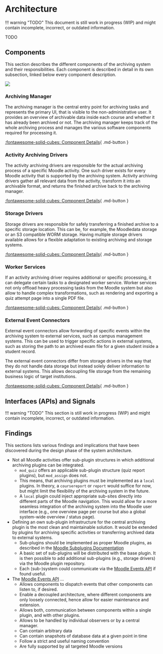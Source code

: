 # Architecture

!!! warning "TODO"
    This document is still work in progress (WIP) and might contain incomplete, incorrect, or outdated information.

TODO


## Components

This section describes the different components of the archiving system and their responsibilities. Each component is
described in detail in its own subsection, linked below every component description.

![](./architecture-overview.drawio)


### Archiving Manager

The archiving manager is the central entry point for archiving tasks and represents the primary UI, that is visible to
the non-administrative user. It provides an overview of archivable data inside each course and whether it has already
been archived or not. The archiving manager keeps track of the whole archiving process and manages the various software
components required for processing it.

[:fontawesome-solid-cubes: Component Details](components/archiving-manager){ .md-button }


### Activity Archiving Drivers

The activity archiving drivers are responsible for the actual archiving process of a specific Moodle activity. One such
driver exists for every Moodle activity that is supported by the archiving system. Activity archiving drivers gather all
relevant data from the activity, transform it into an archivable format, and returns the finished archive back to the
archiving manager.

[:fontawesome-solid-cubes: Component Details](components/activity-archiving-drivers){ .md-button }


### Storage Drivers

Storage drivers are responsible for safely transferring a finished archive to a specific storage location. This can be,
for example, the Moodledata storage or an S3 compatible WORM storage. Having multiple storage drivers available allows
for a flexible adaptation to existing archiving and storage systems.

[:fontawesome-solid-cubes: Component Details](components/storage-drivers){ .md-button }


### Worker Services

If an activity archiving driver requires additional or specific processing, it can delegate certain tasks to a
designated worker service. Worker services not only offload heavy processing tasks from the Moodle system but also
allow to handle complex transformations, such as rendering and exporting a quiz attempt page into a single PDF file.

[:fontawesome-solid-cubes: Component Details](components/worker-services){ .md-button }


### External Event Connectors

External event connectors allow forwarding of specific events within the archiving system to external services, such as
campus management systems. This can be used to trigger specific actions in external systems, such as storing the path to
an archived exam file for a given student inside a student record.

The external event connectors differ from storage drivers in the way that they do not handle data storage but instead
solely deliver information to external systems. This allows decoupling file storage from the remaining business logic of
target institutions.

[:fontawesome-solid-cubes: Component Details](components/external-event-connectors){ .md-button }


## Interfaces (APIs) and Signals

!!! warning "TODO"
    This section is still work in progress (WIP) and might contain incomplete, incorrect, or outdated information.


## Findings

This sections lists various findings and implications that have been discovered during the design phase of the
system architecture.

- Not all Moodle activities offer sub-plugin structures in which additional archiving plugins can be integrated.
    - `mod_quiz` offers an applicable sub-plugin structure (quiz report plugins), but `mod_assign` does not.
    - This means, that archiving plugins must be implemented as a `local` plugins. In theory, a `coursereport` or
      `report` would suffice for now, but might limit the flexibility of the archiving system in the future.
    - A `local` plugin could inject appropriate sub-sites directly into different parts of the Moodle navigation. This
      would allow for a more seamless integration of the archiving system into the Moodle user interface (e.g., one
      overview page per course but also a global system-wide overview / status page).
- Defining an own sub-plugin infrastructure for the central archiving plugin is the most clean and maintainable
  solution. It would be extended by plugins for archiving specific activities or transferring archived data to external
  systems.
    - Sub-plugins should be implemented as proper Moodle plugins, as described in the
      [Moodle Subplugins Documentation](https://docs.moodle.org/dev/Subplugins)
    - A basic set of sub-plugins will be distributed with the base plugin. It is then possible to add additional
      sub-plugins (e.g., storage drivers) via the Moodle plugin repository.
    - Each (sub-)system could communicate via the [Moodle Events API](https://docs.moodle.org/dev/Events_API) if found
      useful.
- The [Moodle Events API](https://docs.moodle.org/dev/Events_API) ...
    - Allows components to dispatch events that other components can listen to, if desired.
    - Enable a decoupled architecture, where different components are only loosely connected, hence allow for easier
      maintenance and extension.
    - Allows both, communication between components within a single plugin, and with other plugins.
    - Allows to be handled by individual observers or by a central manager.
    - Can contain arbitrary data
    - Can contain snapshots of database data at a given point in time
    - Follow a strict and useful naming convention
    - Are fully supported by all targeted Moodle versions

